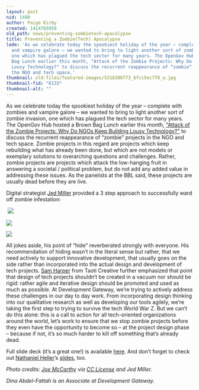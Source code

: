 ```yaml
---
layout: post
nid: 1480
author: Paige Kirby
created: 1414765958
old_path: news/preventing-zombietech-apocalypse
title: Preventing a Zombie(Tech) Apocalypse
lede: 'As we celebrate today the spookiest holiday of the year – complete with zombies
  and vampire galore – we wanted to bring to light another sort of zombie invasion,
  one which has plagued the tech sector for many years. The OpenGov Hub hosted a Brown
  Bag Lunch earlier this month, "Attack of the Zombie Projects: Why Do NGOs Keep Building
  Lousy Technology?" to discuss the recurrent reappearance of “zombie” projects in
  the NGO and tech space.'
thumbnail: old-files/featured-images/5318386773_bfcc5ec7f0_o.jpg
thumbnail-fid: "6133"
thumbnail-alt: ""
---
```


As we celebrate today the spookiest holiday of the year – complete with zombies and vampire galore – we wanted to bring to light another sort of zombie invasion, one which has plagued the tech sector for many years. The OpenGov Hub hosted a Brown Bag Lunch earlier this month, ["Attack of the Zombie Projects: Why Do NGOs Keep Building Lousy Technology?"](http://www.eventbrite.com/e/attack-of-the-zombie-projects-why-do-ngos-keep-building-lousy-technology-tickets-13270417175) to discuss the recurrent reappearance of “zombie” projects in the NGO and tech space. Zombie projects in this regard are projects which keep rebuilding what has already been done, but which are not models or exemplary solutions to overarching questions and challenges. Rather, zombie projects are projects which attack the low-hanging fruit in answering a societal / political problem, but do not add any added value in addressing these issues. As the panelists at the BBL said, these projects are usually dead before they are live.

Digital strategist [Jed Miller](https://twitter.com/jedmiller) provided a 3 step approach to successfully ward off zombie infestation:

 ![](/assets/inline-images/one.jpg)

![](/assets/inline-images/two.png)

![](/assets/inline-images/three.png)

All jokes aside, his point of “hide” reverberated strongly with everyone. His recommendation of hiding wasn’t in the literal sense but rather, that we need actively to support innovative development, that usually goes on the side rather than incorporated into the actual design and development of tech projects. [Sam Harper](https://taoti.com/content/sam-harper) from Taoti Creative further emphasized that point that design of tech projects shouldn’t be created in a vacuum nor should be rigid: rather agile and iterative design should be promoted and used as much as possible. At Development Gateway, we’re trying to actively address these challenges in our day to day work. From incorporating design thinking into our qualitative research as well as developing our tools agilely, we’re taking the first step to trying to survive the tech World War Z. But we can’t do this alone: this is a call to action for all tech-oriented organizations around the world, let’s work to ensure that we stop zombie projects before they even have the opportunity to become so – at the project design phase – because if not, it’s so much harder to kill off something that’s already dead.

Full slide deck (it’s a great one!) is available [here](http://static.squarespace.com/static/502feae7e4b0dbdecd3e61d8/t/542dacd7e4b0e6c69f32c98f/1412279511971/ZombieTech%20BBL.pdf). And don’t forget to check out [Nathaniel Heller](https://twitter.com/integrilicious)’s [slides](http://opengovhub.org/s/Zombies.pdf), too.

*Photo credits: [Joe McCarthy](https://www.flickr.com/photos/gumption/5318386773) via [CC License](https://creativecommons.org/licenses/by-nc-sa/2.0/) and Jed Miller.*

*Dina Abdel-Fattah is an Associate at Development Gateway.*
